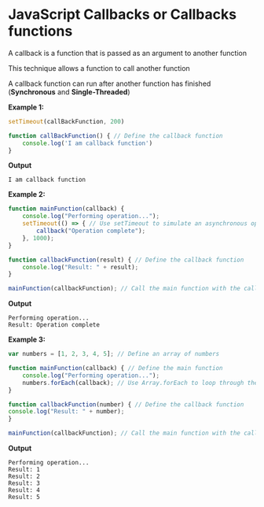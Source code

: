 <h1>JavaScript Callbacks or Callbacks functions</h1>

A callback is a function that is passed as an argument to another function

This technique allows a function to call another function

A callback function can run after another function has finished (**Synchronous** and **Single-Threaded**)

**Example 1:**

```javascript
setTimeout(callBackFunction, 200)

function callBackFunction() { // Define the callback function
    console.log('I am callback function')
}
```
**Output**
```
I am callback function
```

**Example 2:**

```javascript
function mainFunction(callback) {
    console.log("Performing operation...");
    setTimeout(() => { // Use setTimeout to simulate an asynchronous operation
        callback("Operation complete");
    }, 1000);
}

function callbackFunction(result) { // Define the callback function
    console.log("Result: " + result);
}

mainFunction(callbackFunction); // Call the main function with the callback function
```
**Output**
```
Performing operation...
Result: Operation complete
```

**Example 3:**

```javascript
var numbers = [1, 2, 3, 4, 5]; // Define an array of numbers

function mainFunction(callback) { // Define the main function
    console.log("Performing operation...");
    numbers.forEach(callback); // Use Array.forEach to loop through the array of numbers
}

function callbackFunction(number) { // Define the callback function
console.log("Result: " + number);
}

mainFunction(callbackFunction); // Call the main function with the callback function
```
**Output**

```
Performing operation...
Result: 1
Result: 2
Result: 3
Result: 4
Result: 5
```